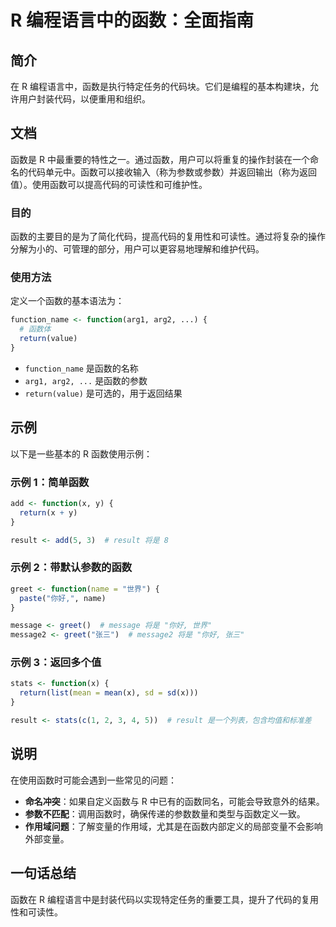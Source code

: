 <!--
Meta Description: # R 编程语言中的函数：全面指南 ## 简介 在 R 编程语言中，函数是执行特定任务的代码块。它们是编程的基本构建块，允许用户封装代码，以便重用和组织。 ## 文档 函数是 R 中最重要的特性之一。通过函数，用户可以将重复的操作封装在一个命名的代码单元中。函数可以接收输入（称为参数或参数）并返回输...
Meta Keywords: function, return, result, greet, function_name
-->

# R 编程语言中的函数：全面指南

## 简介
在 R 编程语言中，函数是执行特定任务的代码块。它们是编程的基本构建块，允许用户封装代码，以便重用和组织。

## 文档
函数是 R 中最重要的特性之一。通过函数，用户可以将重复的操作封装在一个命名的代码单元中。函数可以接收输入（称为参数或参数）并返回输出（称为返回值）。使用函数可以提高代码的可读性和可维护性。

### 目的
函数的主要目的是为了简化代码，提高代码的复用性和可读性。通过将复杂的操作分解为小的、可管理的部分，用户可以更容易地理解和维护代码。

### 使用方法
定义一个函数的基本语法为：

```r
function_name <- function(arg1, arg2, ...) {
  # 函数体
  return(value)
}
```

- `function_name` 是函数的名称
- `arg1, arg2, ...` 是函数的参数
- `return(value)` 是可选的，用于返回结果

## 示例
以下是一些基本的 R 函数使用示例：

### 示例 1：简单函数
```r
add <- function(x, y) {
  return(x + y)
}

result <- add(5, 3)  # result 将是 8
```

### 示例 2：带默认参数的函数
```r
greet <- function(name = "世界") {
  paste("你好,", name)
}

message <- greet()  # message 将是 "你好, 世界"
message2 <- greet("张三")  # message2 将是 "你好, 张三"
```

### 示例 3：返回多个值
```r
stats <- function(x) {
  return(list(mean = mean(x), sd = sd(x)))
}

result <- stats(c(1, 2, 3, 4, 5))  # result 是一个列表，包含均值和标准差
```

## 说明
在使用函数时可能会遇到一些常见的问题：
- **命名冲突**：如果自定义函数与 R 中已有的函数同名，可能会导致意外的结果。
- **参数不匹配**：调用函数时，确保传递的参数数量和类型与函数定义一致。
- **作用域问题**：了解变量的作用域，尤其是在函数内部定义的局部变量不会影响外部变量。

## 一句话总结
函数在 R 编程语言中是封装代码以实现特定任务的重要工具，提升了代码的复用性和可读性。